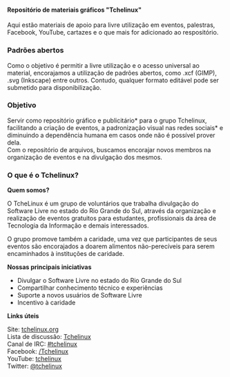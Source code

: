 #### Repositório de materiais gráficos "Tchelinux"

Aqui estão materiais de apoio para livre utilização em eventos, palestras, Facebook, YouTube, cartazes e o que mais for adicionado ao respositório.

### Padrões abertos

Como o objetivo é permitir a livre utilização e o acesso universal ao material, encorajamos a utilização de padrões abertos, como .xcf (GIMP), .svg (Inkscape) entre outros. Contudo, qualquer formato editável pode ser submetido para disponibilização.


### Objetivo

Servir como repositório gráfico e publicitário* para o grupo Tchelinux, facilitando a criação de eventos, a padronização visual nas redes sociais* e diminuindo a dependência humana em casos onde não é possível prover dela.   
Com o repositório de arquivos, buscamos encorajar novos membros na organização de eventos e na divulgação dos mesmos.

### O que é o Tchelinux?

**Quem somos?**

O TcheLinux é um grupo de voluntários que trabalha divulgação do Software Livre no estado do Rio Grande do Sul, através da organização e realização de eventos gratuitos para estudantes, profissionais da área de Tecnologia da Informação e demais interessados.

O grupo promove também a caridade, uma vez que participantes de seus eventos são encorajados a doarem alimentos não-perecíveis para serem encaminhados à instituções de caridade.


**Nossas principais iniciativas**

- Divulgar o Software Livre no estado do Rio Grande do Sul
- Compartilhar conhecimento técnico e experiências
- Suporte a novos usuários de Software Livre
- Incentivo à caridade

**Links úteis**  

Site: [tchelinux.org](https://tchelinux.org)  
Lista de discussão: [Tchelinux](https://groups.google.com/forum/#!forum/tchelinux)  
Canal de IRC: [#tchelinux](http://freenode.net/)  
Facebook: [/Tchelinux](https://facebook.com/tchelinux)  
YouTube: [tchelinux](https://www.youtube.com/channel/UChibAixACm-r5NZVgr53QbA)  
Twitter: [@tchelinux](https://twitter.com/tchelinux)  
